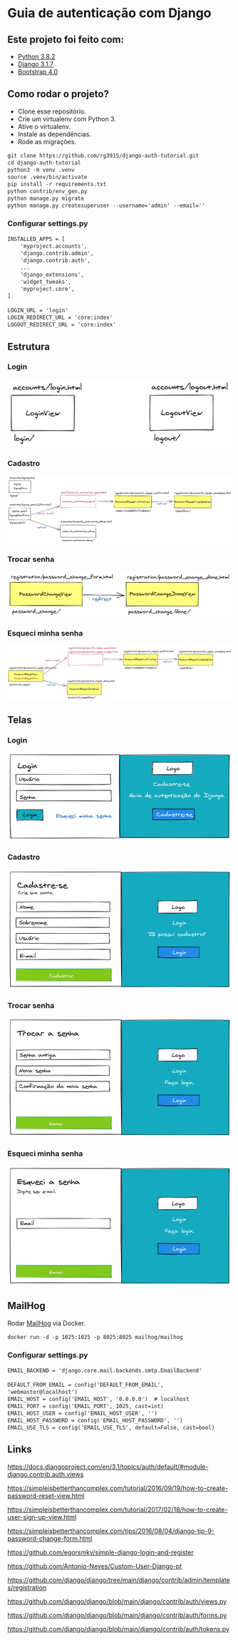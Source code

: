 # Guia de autenticação com Django

## Este projeto foi feito com:

* [Python 3.8.2](https://www.python.org/)
* [Django 3.1.7](https://www.djangoproject.com/)
* [Bootstrap 4.0](https://getbootstrap.com/)

## Como rodar o projeto?

* Clone esse repositório.
* Crie um virtualenv com Python 3.
* Ative o virtualenv.
* Instale as dependências.
* Rode as migrações.

```
git clone https://github.com/rg3915/django-auth-tutorial.git
cd django-auth-tutorial
python3 -m venv .venv
source .venv/bin/activate
pip install -r requirements.txt
python contrib/env_gen.py
python manage.py migrate
python manage.py createsuperuser --username='admin' --email=''
```

### Configurar settings.py

```
INSTALLED_APPS = [
    'myproject.accounts',
    'django.contrib.admin',
    'django.contrib.auth',
    ...
    'django_extensions',
    'widget_tweaks',
    'myproject.core',
]

LOGIN_URL = 'login'
LOGIN_REDIRECT_URL = 'core:index'
LOGOUT_REDIRECT_URL = 'core:index'
```



## Estrutura

### Login

![101_login_logout.png](img/101_login_logout.png)

### Cadastro

![102_signup.png](img/102_signup.png)

### Trocar senha

![103_change_password.png](img/103_change_password.png)

### Esqueci minha senha

![104_reset_password.png](img/104_reset_password.png)



## Telas

### Login

![01_login.png](img/01_login.png)

### Cadastro

![02_signup.png](img/02_signup.png)

### Trocar senha

![03_change_password.png](img/03_change_password.png)

### Esqueci minha senha

![04_forgot_password.png](img/04_forgot_password.png)


## MailHog

Rodar [MailHog](https://github.com/mailhog/MailHog) via Docker.

```
docker run -d -p 1025:1025 -p 8025:8025 mailhog/mailhog
```

### Configurar settings.py

```
EMAIL_BACKEND = 'django.core.mail.backends.smtp.EmailBackend'

DEFAULT_FROM_EMAIL = config('DEFAULT_FROM_EMAIL', 'webmaster@localhost')
EMAIL_HOST = config('EMAIL_HOST', '0.0.0.0')  # localhost
EMAIL_PORT = config('EMAIL_PORT', 1025, cast=int)
EMAIL_HOST_USER = config('EMAIL_HOST_USER', '')
EMAIL_HOST_PASSWORD = config('EMAIL_HOST_PASSWORD', '')
EMAIL_USE_TLS = config('EMAIL_USE_TLS', default=False, cast=bool)
```



## Links

https://docs.djangoproject.com/en/3.1/topics/auth/default/#module-django.contrib.auth.views

https://simpleisbetterthancomplex.com/tutorial/2016/09/19/how-to-create-password-reset-view.html

https://simpleisbetterthancomplex.com/tutorial/2017/02/18/how-to-create-user-sign-up-view.html

https://simpleisbetterthancomplex.com/tips/2016/08/04/django-tip-9-password-change-form.html

https://github.com/egorsmkv/simple-django-login-and-register

https://github.com/Antonio-Neves/Custom-User-Django-pt

https://github.com/django/django/tree/main/django/contrib/admin/templates/registration

https://github.com/django/django/blob/main/django/contrib/auth/views.py

https://github.com/django/django/blob/main/django/contrib/auth/forms.py

https://github.com/django/django/blob/main/django/contrib/auth/tokens.py
